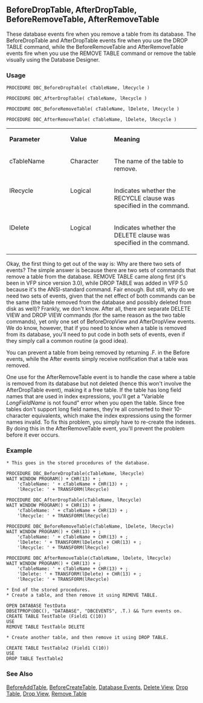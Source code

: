 ## BeforeDropTable, AfterDropTable, BeforeRemoveTable, AfterRemoveTable

These database events fire when you remove a table from its database. The BeforeDropTable and AfterDropTable events fire when you use the DROP TABLE command, while the BeforeRemoveTable and AfterRemoveTable events fire when you use the REMOVE TABLE command or remove the table visually using the Database Designer.

### Usage

```foxpro
PROCEDURE DBC_BeforeDropTable( cTableName, lRecycle )

PROCEDURE DBC_AfterDropTable( cTableName, lRecycle )

PROCEDURE DBC_BeforeRemoveTable( cTableName, lDelete, lRecycle )

PROCEDURE DBC_AfterRemoveTable( cTableName, lDelete, lRecycle )
```
<table>
<tr>
  <td width="32%" valign="top">
  <p><b>Parameter</b></p>
  </td>
  <td width=23% valign=top>
  <p><b>Value</b></p>
  </td>
  <td width=45% valign=top>
  <p><b>Meaning</b></p>
  </td>
 </tr>
<tr>
  <td width="32%" valign="top">
  <p>cTableName</p>
  </td>
  <td width=23% valign=top>
  <p>Character</p>
  </td>
  <td width=45% valign=top>
  <p>The name of the table to remove.</p>
  </td>
 </tr>
<tr>
  <td width="32%" valign="top">
  <p>lRecycle</p>
  </td>
  <td width=23% valign=top>
  <p>Logical</p>
  </td>
  <td width=45% valign=top>
  <p>Indicates whether the RECYCLE clause was specified in the command.</p>
  </td>
 </tr>
<tr>
  <td width="32%" valign="top">
  <p>lDelete</p>
  </td>
  <td width=23% valign=top>
  <p>Logical</p>
  </td>
  <td width=45% valign=top>
  <p>Indicates whether the DELETE clause was specified in the command.</p>
  </td>
 </tr>
</table>

Okay, the first thing to get out of the way is: Why are there two sets of events? The simple answer is because there are two sets of commands that remove a table from the database. REMOVE TABLE came along first (it's been in VFP since version 3.0), while DROP TABLE was added in VFP 5.0 because it's the ANSI-standard command. Fair enough. But still, why do we need two sets of events, given that the net effect of both commands can be the same (the table removed from the database and possibly deleted from disk as well)? Frankly, we don't know. After all, there are separate DELETE VIEW and DROP VIEW commands (for the same reason as the two table commands), yet only one set of BeforeDropView and AfterDropView events. We do know, however, that if you need to know when a table is removed from its database, you'll need to put code in both sets of events, even if they simply call a common routine (a good idea).

You can prevent a table from being removed by returning .F. in the Before events, while the After events simply receive notification that a table was removed.

One use for the AfterRemoveTable event is to handle the case where a table is removed from its database but not deleted (hence this won't involve the AfterDropTable event), making it a free table. If the table has long field names that are used in index expressions, you'll get a "Variable *LongFieldName* is not found" error when you open the table. Since free tables don't support long field names, they're all converted to their 10-character equivalents, which make the index expressions using the former names invalid. To fix this problem, you simply have to re-create the indexes. By doing this in the AfterRemoveTable event, you'll prevent the problem before it ever occurs.

### Example

```foxpro
* This goes in the stored procedures of the database.

PROCEDURE DBC_BeforeDropTable(cTableName, lRecycle)
WAIT WINDOW PROGRAM() + CHR(13) + ;
    'cTableName: ' + cTableName + CHR(13) + ;
    'lRecycle: ' + TRANSFORM(lRecycle)

PROCEDURE DBC_AfterDropTable(cTableName, lRecycle)
WAIT WINDOW PROGRAM() + CHR(13) + ;
    'cTableName: ' + cTableName + CHR(13) + ;
    'lRecycle: ' + TRANSFORM(lRecycle)

PROCEDURE DBC_BeforeRemoveTable(cTableName, lDelete, lRecycle)
WAIT WINDOW PROGRAM() + CHR(13) + ;
    'cTableName: ' + cTableName + CHR(13) + ;
    'lDelete: ' + TRANSFORM(lDelete) + CHR(13) + ;
    'lRecycle: ' + TRANSFORM(lRecycle)

PROCEDURE DBC_AfterRemoveTable(cTableName, lDelete, lRecycle)
WAIT WINDOW PROGRAM() + CHR(13) + ;
    'cTableName: ' + cTableName + CHR(13) + ;
    'lDelete: ' + TRANSFORM(lDelete) + CHR(13) + ;
    'lRecycle: ' + TRANSFORM(lRecycle)

* End of the stored procedures.
* Create a table, and then remove it using REMOVE TABLE.

OPEN DATABASE TestData
DBSETPROP(DBC(), "DATABASE", "DBCEVENTS", .T.) && Turn events on.
CREATE TABLE TestTable (Field1 C(10))
USE
REMOVE TABLE TestTable DELETE

* Create another table, and then remove it using DROP TABLE.

CREATE TABLE TestTable2 (Field1 C(10))
USE
DROP TABLE TestTable2
```
### See Also

[BeforeAddTable](s4g835.md), [BeforeCreateTable](s4g835.md), [Database Events](s4g900.md), [Delete View](s4g353.md), [Drop Table](s4g693.md), [Drop View](s4g693.md), [Remove Table](s4g314.md)
